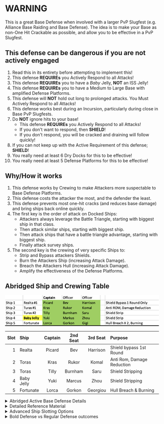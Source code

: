 # WARNING

This is a great Base Defense when involved with a larger PvP Slugfest (e.g. Alliance Base Raiding and Base Defense). The idea is to make your Base as non-One Hit Crackable as possible, and allow you to be effective in a PvP Slugfest.

## This defense can be dangerous if you are not actively engaged
1. Read this in its entirety before attempting to implement this!
1. This defense __REQUIREs__ you Actively Respond to all Attacks!
1. This defense __REQUIREs__ you to have a _Baby_ Jelly, __NOT__ an ISS Jelly!
1. This defense __REQUIREs__ you to have a Medium to Large Base with amplified Defense Platforms.
1. This defense will __NOT__ hold out long to prolonged attacks. You Must Actively Respond to all Attacks!
1. This defense works best during an Incursion, particularly during close in Base PvP Slugfests.
1. Do __NOT__ ignore hits to your base!
   - This defense __REQUIREs__ you Actively Respond to all Attacks!
   - If you don't want to respond, then __SHIELD__!
   - If you don't respond, you will be cracked and draining will follow quickly!
1. If you can not keep up with the Active Requirement of this defense; __SHIELD__!
1. You really need at least 6 Dry Docks for this to be effective!
1. You really need at least 5 Defense Platforms for this to be effective!

## Why/How it works
1. This defense works by Crewing to make Attackers more suspectable to Base Defense Platforms.
1. This defense costs the attacker the most, and the defender the least.
1. This defense prevents most one-hit cracks (and reduces base damage) and bring ships back online quickly.
1. The first key is the order of attack on Docked Ships:
   - Attackers always leverage the Battle Triangle, starting with biggest ship in that class.
   - Then attack similar ships, starting with biggest ship.
   - Then attack ships that have a battle triangle advantage, starting with biggest ship.
   - Finally attack survey ships.
1. The second key is the crewing of very specific Ships to:
   - Strip and Bypass attackers Shields.
   - Burn the Attackers Ship (increasing Attack Damage).
   - Breach the Attackers Hull (increasing Attack Damage).
   - Amplify the effectiveness of the Defense Platforms.

## Abridged Ship and Crewing Table
![Abridged Ship & Crewing](./imgs/Abriged%20Ship%20%26%20Crewing%20Table.png)

| Slot | Ship | Captain | 2nd Seat | 3rd Seat | Purpose |
| ---: | :--- | :---: | :---: | :---: | :--- |
| 1 | Realta | Picard | Bev| Harrison | Shield bypass 1st Round |
| 2 | Toras | Kras | Rukor | Komal | Anti Rom, Damage Reduction |
| 3 | Toras | Tilly | Burnham | Saru | Shield Stripping |
| 4 | Baby Jelly | Yuki | Marcus| Zhou | Shield Stripping |
| 5 | Fortunate | Lorca | Gorkon | Georgiou | Hull Breach & Burning |

<details><summary>Abridged Active Base Defense Details</summary>

1. Baby Jelly Crewing (always required):
   - Yes, a Baby Jelly, NOT an ISS Jelly!
   - Shield Stripping Crew: Yuki(C), Marcus, and Zhou.
   - Makes Attacker suspectable to Base Defenses.
1. Docked Warship Crewing:
   - If you don't have VERY BIG ships to last many rounds, use multiple Turas. These are quick & cheap to repair during attack.
   - Picard, Bev, and Harrison (Realta Explorer good choice).
   - Kras(C), Rukor, and Komal (Turas Explorer, anti-Rom Damage Reduction).
   - Tilly(C), Burnham, and Saru (Turas Explorer good choice).
1. Survey Ship Crewing:
   - If you are using this ship for Base Raiding as well, make it your biggest survey ship.
   - If you are not using this for Base Raiding, use a Fortunate (or two). These are quick & cheap to repair during attack.
   - Your best Hull Breach/Burning Crew:
     - Lorca(C), Gorkon, and Georgiou (ECS Fortunate).
     - Gorkon(C), Lorca, and Nero (ECS Fortunate).
     - Georgiou(C), Tyler, and 3rd as situation dictates (ECS Fortunate alt crewing).
</details>
<details><summary>Detailed Reference Material</summary>

</details>
<details><summary>Advanced Ship Slotting Options</summary>

1. For Medium Level Members (L30-L49), this leverages ships that are quick and cheap to repair.
   - Baby Jelly Explorer
   - The Realta Explorer
   - The Turas Explorer
   - The ECS Fortunate Survey Ships
1. For Large Level Members (L50+ with most of their research completed), they can use larger ships:
   - Baby Jelly Explorer (still required)
   - Very Large Explorer (if not available, use a Realta Explorer)
   - Large 2nd Explorer (helps keep Baby Jelly alive)
   - Very Large Survey Ships (if not available, use an ECS Fortunate)
   - If you are big enough, and have the larger ships, they can do double duty:
     - Perform duties for Active Base Defense
     - Perform PvP duties for Warships
     - Perform Base Cracking Duties
     - Perform Base Draining Duties
</details>
<details><summary>Bold Defense vs Regular Defense outcomes</summary>

</details>